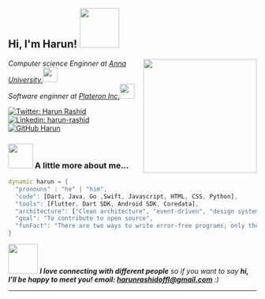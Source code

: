 <h2> Hi, I'm Harun! <img src="https://media.giphy.com/media/iW9CvqFlsW7VD3xVBH/giphy.gif" width="80"></h2>
<img align='right' src="https://media.giphy.com/media/fwbZnTftCXVocKzfxR/giphy.gif" width="230">
<p><em>Computer science Enginner at <a href="https://www.annauniv.edu">Anna University.</a><img src="https://media.giphy.com/media/fYSnHlufseco8Fh93Z/giphy.gif" width="30"></br>Software enginner at <a href="https://www.plateron.com">Plateron Inc.</a><img src="https://media.giphy.com/media/WUlplcMpOCEmTGBtBW/giphy.gif" width="30"> 
</em></p>

[![Twitter: Harun Rashid](https://img.shields.io/twitter/follow/HarunRashid?style=social)](https://twitter.com/harun_rashid25)
[![Linkedin: harun-rashid](https://img.shields.io/badge/-HarunRashid-blue?style=flat-square&logo=Linkedin&logoColor=white&link=https://www.linkedin.com/in/harun-rashid-304a6516a/)](https://www.linkedin.com/in/harun-rashid-304a6516a/)
[![GitHub Harun](https://img.shields.io/github/followers/harun?label=follow&style=social)](https://github.com/harunr-plateron)


### <img src="https://media.giphy.com/media/aLj2G10dQLcSzCdx49/giphy.gif" width="50"> A little more about me...  

```dart
dynamic harun = {
  "pronouns" : "he" | "him",
  "code": [Dart, Java, Go ,Swift, Javascript, HTML, CSS, Python],
  "tools": [Flutter, Dart SDK, Android SDK, Coredata],
  "architecture": ["Clean architecture", "event-driven", "design system pattern", "Waterfall model"],
  "goal": "To contribute to open source",
  "funFact": "There are two ways to write error-free programs; only the third one works"
}
```

<img src="https://media.giphy.com/media/LnQjpWaON8nhr21vNW/giphy.gif" width="60"> <em><b>I love connecting with different people</b> so if you want to say <b>hi, I'll be happy to meet you! email: harunrashidoffl@gmail.com</b> :)</em>

---


<!---
harunr-plateron/harunr-plateron is a ✨ special ✨ repository because its `README.md` (this file) appears on your GitHub profile.
You can click the Preview link to take a look at your changes.
--->
